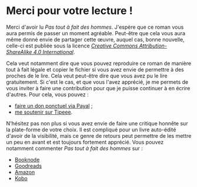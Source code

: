 Merci pour votre lecture !
=========

Merci d'avoir lu *Pas tout à fait des hommes*. J'espère que ce roman vous aura permis de passer
un moment agréable. Peut-être que cela vous aura même donné envie de
partager cette œuvre, auquel cas, bonne nouvelle, celle-ci est publiée sous la licence [*Creative Commons
Attribution-ShareAlike 4.0 International*](https://creativecommons.org/licenses/by-sa/4.0/). 

Cela veut notamment dire que vous pouvez reproduire ce roman de manière tout
à fait légale et copier le fichier si vous avez envie de permettre à
des proches de le lire. Cela veut peut-être dire que vous avez pu le lire
gratuitement. Si c'est le cas, et que vous l'avez apprécié, je me
permets de vous inviter à faire une contribution pour que je puisse
continuer à en écrire d'autres. Pour cela, vous pouvez :

* [faire un don ponctuel via Payal](https://www.paypal.com/donate/?token=K6MRDiBm0kMeHsYnGFe6AWRAprc3DgBWRMMCYLEbJe032LeCtirs5efDSjO_ORv1lpGV8W&country.x=FR&locale.x=FR) ;
* [me soutenir sur Tipeee](https://www.tipeee.com/lizzie-crowdagger).

N'hésitez pas non plus si vous avez envie de faire une critique
honnête sur la plate-forme de votre choix. Il est compliqué pour un
livre auto-édité d'avoir de la visibilité, mais ce genre de retours
peut permettre de les mettre un peu en avant et est toujours fortement
apprécié. Vous pouvez notamment commenter *Pas tout à fait des hommes* sur : 

* [Booknode](https://booknode.com/pas_tout_a_fait_des_hommes_01687623)
* [Goodreads](https://www.goodreads.com/fr/book/show/30295956-pas-tout-fait-des-hommes)
* [Amazon](https://www.amazon.fr/Pas-tout-%C3%A0-fait-hommes/dp/1532928114)
* [Kobo](https://www.kobo.com/fr/fr/ebook/pas-tout-a-fait-des-hommes-1)



